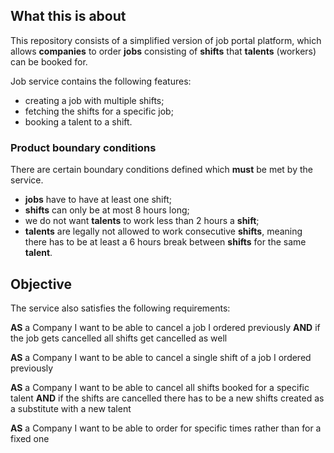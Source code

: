
## What this is about
This repository consists of a simplified version of job portal platform, which allows __companies__ to order __jobs__ consisting of __shifts__ that __talents__ (workers) can be booked for.

Job service contains the following features:
* creating a job with multiple shifts;
* fetching the shifts for a specific job;
* booking a talent to a shift.

### Product boundary conditions
There are certain boundary conditions defined which __must__ be met by the service.
* __jobs__ have to have at least one shift;
* __shifts__ can only be at most 8 hours long;
* we do not want __talents__ to work less than 2 hours a __shift__;
* __talents__ are legally not allowed to work consecutive __shifts__, meaning there has to be at least a 6 hours break between __shifts__ for the same __talent__.

## Objective
The service also satisfies the following requirements:

**AS** a Company
I want to be able to cancel a job I ordered previously
**AND** if the job gets cancelled all shifts get cancelled as well

**AS** a Company
I want to be able to cancel a single shift of a job I ordered previously

**AS** a Company
I want to be able to cancel all shifts booked for a specific talent
**AND** if the shifts are cancelled there has to be a new shifts created as a substitute with a new talent

**AS** a Company
I want to be able to order for specific times rather than for a fixed one
